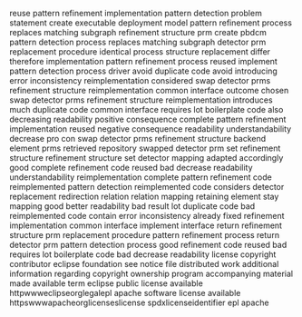 reuse pattern refinement implementation pattern detection problem statement create executable deployment model pattern refinement process replaces matching subgraph refinement structure prm create pbdcm pattern detection process replaces matching subgraph detector prm replacement procedure identical process structure replacement differ therefore implementation pattern refinement process reused implement pattern detection process driver avoid duplicate code avoid introducing error inconsistency reimplementation considered swap detector prms refinement structure reimplementation common interface outcome chosen swap detector prms refinement structure reimplementation introduces much duplicate code common interface requires lot boilerplate code also decreasing readability positive consequence complete pattern refinement implementation reused negative consequence readability understandability decrease pro con swap detector prms refinement structure backend element prms retrieved repository swapped detector prm set refinement structure refinement structure set detector mapping adapted accordingly good complete refinement code reused bad decrease readability understandability reimplementation complete pattern refinement code reimplemented pattern detection reimplemented code considers detector replacement redirection relation relation mapping retaining element stay mapping good better readability bad result lot duplicate code bad reimplemented code contain error inconsistency already fixed refinement implementation common interface implement interface return refinement structure prm replacement procedure pattern refinement process return detector prm pattern detection process good refinement code reused bad requires lot boilerplate code bad decrease readability license copyright contributor eclipse foundation see notice file distributed work additional information regarding copyright ownership program accompanying material made available term eclipse public license available httpwwweclipseorglegalepl apache software license available httpswwwapacheorglicenseslicense spdxlicenseidentifier epl apache